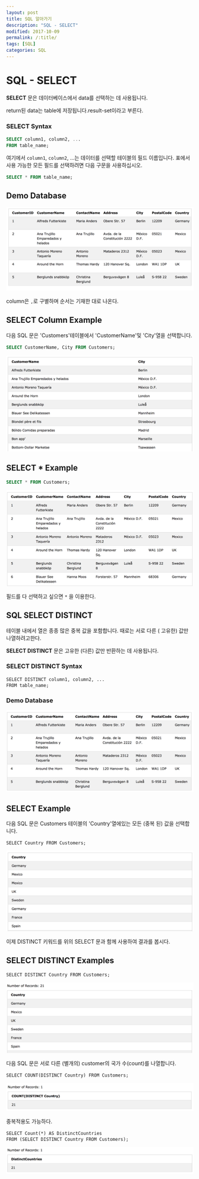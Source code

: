 ```yaml
---
layout: post
title: SQL 알아가기
description: "SQL - SELECT"
modified: 2017-10-09
permalink: /:title/
tags: [SQL]
categories: SQL
---
```


# SQL - SELECT

**SELECT** 문은 데이터베이스에서 data를 선택하는 데 사용됩니다. 

return된 data는 table에 저장됩니다.result-set이라고 부른다.

### SELECT Syntax

```sql
SELECT column1, column2, ...
FROM table_name;
```
여기에서 `column1`, `column2`, ...는 데이터를 선택할 테이블의 필드 이름입니다. 
표에서 사용 가능한 모든 필드를 선택하려면 다음 구문을 사용하십시오.

```sql
SELECT * FROM table_name;
```

## Demo Database

![](../images/sql-images/demo-database.png)

column은 `,`로 구별하며 순서는 기재한 대로 나온다.

## SELECT Column Example

다음 SQL 문은 'Customers'테이블에서 'CustomerName'및 'City'열을 선택합니다.

```sql
SELECT CustomerName, City FROM Customers;
```
![](../images/sql-images/select-result.png)

## SELECT * Example

```sql
SELECT * FROM Customers;
```
![](../images/sql-images/select-from.png)

필드를 다 선택하고 싶으면 `*` 을 이용한다. 

## SQL SELECT DISTINCT

테이블 내에서 열은 종종 많은 중복 값을 포함합니다. 때로는 서로 다른 (	고유한) 값만 나열하려고한다.

**SELECT DISTINCT** 문은 고유한 (다른) 값만 반환하는 데 사용됩니다.

### SELECT DISTINCT Syntax

```
SELECT DISTINCT column1, column2, ...
FROM table_name;
```

### Demo Database

![](../images/sql-images/demo-1.png)

## SELECT Example

다음 SQL 문은 Customers 테이블의 'Country'열에있는 모든 (중복 된) 값을 선택합니다.

```
SELECT Country FROM Customers;
```
![](../images/sql-images/select-from2.png)

이제 DISTINCT 키워드를 위의 SELECT 문과 함께 사용하여 결과를 봅시다.

## SELECT DISTINCT Examples

```
SELECT DISTINCT Country FROM Customers;
```
![](../images/sql-images/count-country.png)

다음 SQL 문은 서로 다른 (별개의) customer의 국가 수(count)를 나열합니다.

```
SELECT COUNT(DISTINCT Country) FROM Customers;
```
![](../images/sql-images/count-distinc.png)

중복적용도 가능하다.

```
SELECT Count(*) AS DistinctCountries
FROM (SELECT DISTINCT Country FROM Customers);
```

![](../images/sql-images/count-2.png)